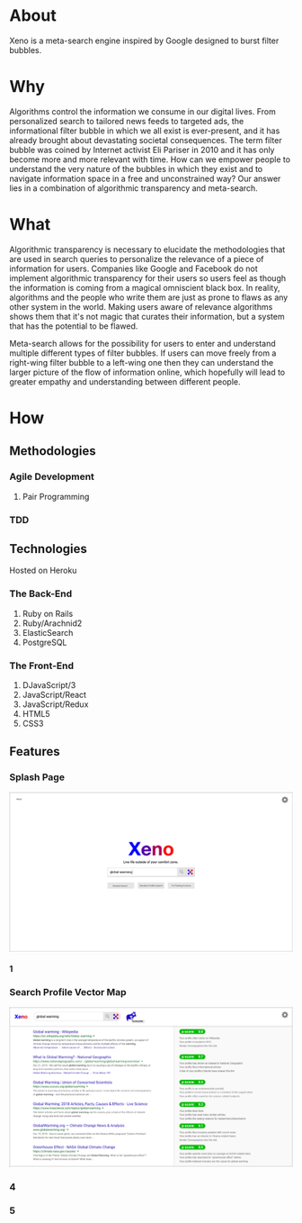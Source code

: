 # About

Xeno is a meta-search engine inspired by Google designed to burst filter bubbles.

# Why

Algorithms control the information we consume in our digital lives.  From personalized search to tailored news feeds to targeted ads, the informational filter bubble in which we all exist is ever-present, and it has already brought about devastating societal consequences.  The term filter bubble was coined by Internet activist Eli Pariser in 2010 and it has only become more and more relevant with time.  How can we empower people to understand the very nature of the bubbles in which they exist and to navigate information space in a free and unconstrained way?  Our answer lies in a combination of algorithmic transparency and meta-search.  

# What

Algorithmic transparency is necessary to elucidate the methodologies that are used in search queries to personalize the relevance of a piece of information for users.  Companies like Google and Facebook do not implement algorithmic transparency for their users so users feel as though the information is coming from a magical omniscient black box.  In reality, algorithms and the people who write them are just as prone to flaws as any other system in the world.  Making users aware of relevance algorithms shows them that it's not magic that curates their information, but a system that has the potential to be flawed.

Meta-search allows for the possibility for users to enter and understand multiple different types of filter bubbles.  If users can move freely from a right-wing filter bubble to a left-wing one then they can understand the larger picture of the flow of information online, which hopefully will lead to greater empathy and understanding between different people.

# How

## Methodologies

### Agile Development

  1. Pair Programming

### TDD

## Technologies

Hosted on Heroku

### The Back-End

  1. Ruby on Rails
  2. Ruby/Arachnid2
  3. ElasticSearch
  4. PostgreSQL

### The Front-End

  1. DJavaScript/3
  2. JavaScript/React
  3. JavaScript/Redux
  4. HTML5
  5. CSS3



## Features

### Splash Page

![Xeno Splash](https://github.com/Xeno-Life/Xeno/blob/master/Design%20Assets/Artboard%201.png)

#### 1

### Search Profile Vector Map

![Xeno Search Results](https://github.com/Xeno-Life/Xeno/blob/master/Design%20Assets/artArtboard%203.png)

### 4


### 5

